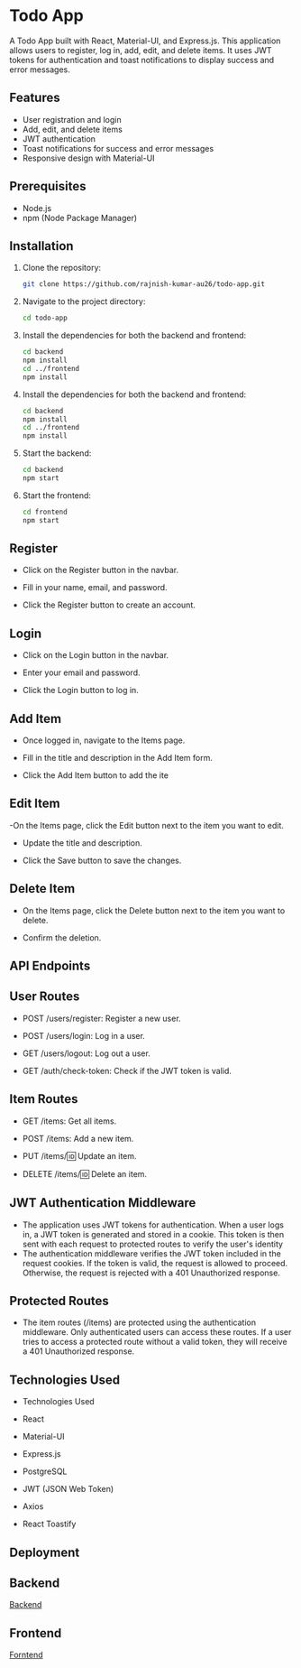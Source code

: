 # Todo App

A Todo App built with React, Material-UI, and Express.js. This application allows users to register, log in, add, edit, and delete items. It uses JWT tokens for authentication and toast notifications to display success and error messages.

## Features

- User registration and login
- Add, edit, and delete items
- JWT authentication
- Toast notifications for success and error messages
- Responsive design with Material-UI

## Prerequisites

- Node.js
- npm (Node Package Manager)

## Installation

1. Clone the repository:

   ```bash
   git clone https://github.com/rajnish-kumar-au26/todo-app.git

   ```

2. Navigate to the project directory:

   ```bash
   cd todo-app

   ```

3. Install the dependencies for both the backend and frontend:

   ```bash
   cd backend
   npm install
   cd ../frontend
   npm install

   ```

4. Install the dependencies for both the backend and frontend:

   ```bash
   cd backend
   npm install
   cd ../frontend
   npm install

   ```

5. Start the backend:

   ```bash
   cd backend
   npm start

   ```

6. Start the frontend:

   ```bash
   cd frontend
   npm start
   ```

## Register

- Click on the Register button in the navbar.

- Fill in your name, email, and password.

- Click the Register button to create an account.

## Login

- Click on the Login button in the navbar.

- Enter your email and password.

- Click the Login button to log in.

## Add Item

- Once logged in, navigate to the Items page.

- Fill in the title and description in the Add Item form.

- Click the Add Item button to add the ite

## Edit Item

-On the Items page, click the Edit button next to the item you want to edit.

- Update the title and description.

- Click the Save button to save the changes.

## Delete Item

- On the Items page, click the Delete button next to the item you want to delete.

- Confirm the deletion.

## API Endpoints

## User Routes

- POST /users/register: Register a new user.

- POST /users/login: Log in a user.

- GET /users/logout: Log out a user.

- GET /auth/check-token: Check if the JWT token is valid.

## Item Routes

- GET /items: Get all items.

- POST /items: Add a new item.

- PUT /items/:id: Update an item.

- DELETE /items/:id: Delete an item.

## JWT Authentication Middleware

- The application uses JWT tokens for authentication. When a user logs in, a JWT token is generated and stored in a cookie. This token is then sent with each request to protected routes to verify the user's identity
- The authentication middleware verifies the JWT token included in the request cookies. If the token is valid, the request is allowed to proceed.  
  Otherwise, the request is rejected with a 401 Unauthorized response.

## Protected Routes

- The item routes (/items) are protected using the authentication middleware. Only authenticated users can access these routes. If a user tries to access a protected route without a valid token, they will receive a 401 Unauthorized response.

## Technologies Used

- Technologies Used
- React

- Material-UI

- Express.js

- PostgreSQL

- JWT (JSON Web Token)

- Axios

- React Toastify

## Deployment

## Backend

[Backend](www.google.com)

## Frontend

[Forntend](www.google.com)
